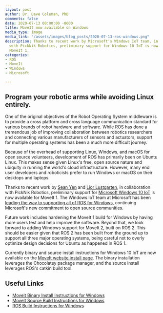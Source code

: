 ```yaml
---
layout: post
author: Dr. Dave Coleman, PhD
comments: false
date: 2020-07-13 00:00:00 -0600
title: MoveIt now available on Windows
media_type: image
media_link: "/assets/images/blog_posts/2020-07-13-ros-windows.png"
description: Thanks to recent work by Microsoft's Windows IoT team, in collaboration
  with PickNik Robotics, preliminary support for Windows 10 IoT is now available for
  MoveIt 1.
categories:
- ROS
- MoveIt
- Windows
- Microsoft

---
```

## **Program your robotic arms while avoiding Linux entirely.**

One of the original objectives of the Robot Operating System middleware is to provide a cross platform and cross language communication standard for various brands of robot hardware and software. While ROS has done a tremendous job of improving collaboration between robotics researchers and connecting various manufacturers of sensors and actuators, support for multiple operating systems has been a much more difficult journey.

Because of the overhead of supporting Linux, Windows, and macOS for open source volunteers, development of ROS has primarily been on Ubuntu Linux. This makes sense given Linux's free, open source nature and ubiquity in running the world's cloud infrastructure. However, many end user developers and roboticists prefer to run Windows or macOS on their desktops and laptops.

Thanks to recent work by [Sean Yen](https://github.com/seanyen) and [Lior Lustgarten](https://github.com/lilustga), in collaboration with PickNik Robotics, preliminary support for [Microsoft Windows 10 IoT](https://www.microsoft.com/en-us/WindowsForBusiness/windows-iot) is now available for MoveIt 1. The Windows IoT team at Microsoft has been [leading the way to supporting all of ROS for Windows](https://www.therobotreport.com/ros-for-windows-microsoft-robotics/), continuing Microsoft's new commitment to open source communities.

Future work includes hardening the MoveIt 1 build for Windows by having more users test and help improve the software. Beyond that, we look forward to adding Windows support for MoveIt 2, built on ROS 2. This should be easier given that ROS 2 has been built from the ground up to support all three major operating systems, being careful not to overly optimize design decisions for Ubuntu as happened in ROS 1.

Currently binary and source install instructions for Windows 10 IoT are now available on the [MoveIt website install page](https://moveit.ros.org/install/). The binary installation leverages the Chocolatey package manager, and the source install leverages ROS's catkin build tool.

## **Useful Links**

* [MoveIt Binary Install Instructions for Windows](https://moveit.ros.org/install/)
* [MoveIt Source Build Instructions for Windows](https://moveit.ros.org/install/source-windows/)
* [ROS Build Instructions for Windows](http://wiki.ros.org/Installation/Windows)